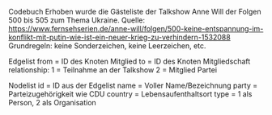 Codebuch
Erhoben wurde die Gästeliste der Talkshow Anne Will der Folgen 500 bis 505 zum Thema Ukraine.
Quelle: https://www.fernsehserien.de/anne-will/folgen/500-keine-entspannung-im-konflikt-mit-putin-wie-ist-ein-neuer-krieg-zu-verhindern-1532088
Grundregeln: keine Sonderzeichen, keine Leerzeichen, etc.

Edgelist
from = ID des Knoten Mitglied
to = ID des Knoten Mitgliedschaft
relationship: 1 = Teilnahme an der Talkshow 2 = Mitglied Partei

Nodelist
id = ID aus der Edgelist
name = Voller Name/Bezeichnung
party = Parteizugehörigkeit wie CDU
country = Lebensaufenthaltsort
type = 1 als Person,
2 als Organisation
